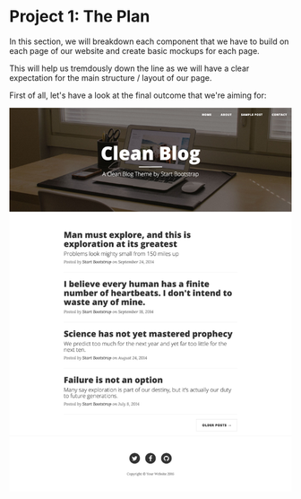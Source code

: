 # Project 1: The Plan

In this section, we will breakdown each component that we have to build on each page of our website and create basic mockups for each page. 

This will help us tremdously down the line as we will have a clear expectation for the main structure / layout of our page.

First of all, let's have a look at the final outcome that we're aiming for:

![png](/assets/images/blog_01_home.png "blog_1")
